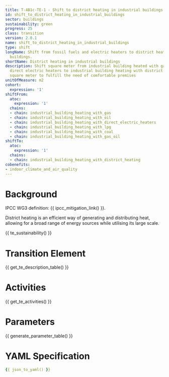 ```yaml
---
title: T-4B1c-TE-1 - Shift to district heating in industrial buildings
id: shift_to_district_heating_in_industrial_buildings
sector: buildings
sustainability: green
progress: 25
class: transition
version: 2.0.1
name: shift_to_district_heating_in_industrial_buildings
type: shift
longName: Shift from fossil fuels and electric heaters to district heating in industrial
  buildings.
shortName: District heating in industrial buildings
description: Shift square meter from industrial building heated with gas, oil and
  direct electric heaters to industrial building heating with district heating in
  square meter to fulfill the need of comfortable premises
unitOfMeasure: m2
cohort:
  expression: '1'
shiftFrom:
  atoc:
    expression: '1'
  chains:
  - chain: industrial_building_heating_with_gas
  - chain: industrial_building_heating_with_oil
  - chain: industrial_building_heating_with_direct_electric_heaters
  - chain: industrial_building_heating_with_lpg
  - chain: industrial_building_heating_with_coal
  - chain: industrial_building_heating_with_gas_oil
shiftTo:
  atoc:
    expression: '1'
  chains:
  - chain: industrial_building_heating_with_district_heating
cobenefits:
- indoor_climate_and_air_quality
---
```

# Background

IPCC WG3 definition: {{ ipcc_mitigation_link() }}.

District heating is an efficient way of generating and distributing heat, allowing for a broad range of energy sources while utilising its large scale.




{{ te_sustainability() }}

# Transition Element

{{ get_te_description_table() }}




# Activities

{{ get_te_activities() }}


# Parameters

{{ generate_parameter_table() }}


# YAML Specification

```yaml
{{ json_to_yaml() }}
```
